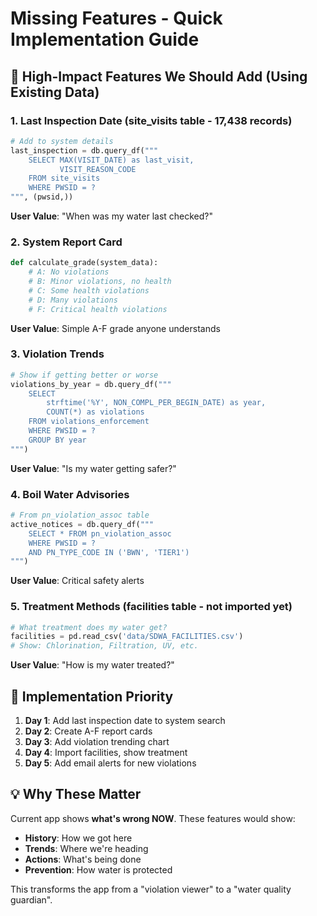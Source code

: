 # Missing Features - Quick Implementation Guide

## 🚨 High-Impact Features We Should Add (Using Existing Data)

### 1. Last Inspection Date (site_visits table - 17,438 records)
```python
# Add to system details
last_inspection = db.query_df("""
    SELECT MAX(VISIT_DATE) as last_visit, 
           VISIT_REASON_CODE
    FROM site_visits 
    WHERE PWSID = ?
""", (pwsid,))
```
**User Value**: "When was my water last checked?"

### 2. System Report Card
```python
def calculate_grade(system_data):
    # A: No violations
    # B: Minor violations, no health
    # C: Some health violations
    # D: Many violations
    # F: Critical health violations
```
**User Value**: Simple A-F grade anyone understands

### 3. Violation Trends
```python
# Show if getting better or worse
violations_by_year = db.query_df("""
    SELECT 
        strftime('%Y', NON_COMPL_PER_BEGIN_DATE) as year,
        COUNT(*) as violations
    FROM violations_enforcement
    WHERE PWSID = ?
    GROUP BY year
""")
```
**User Value**: "Is my water getting safer?"

### 4. Boil Water Advisories
```python
# From pn_violation_assoc table
active_notices = db.query_df("""
    SELECT * FROM pn_violation_assoc
    WHERE PWSID = ? 
    AND PN_TYPE_CODE IN ('BWN', 'TIER1')
""")
```
**User Value**: Critical safety alerts

### 5. Treatment Methods (facilities table - not imported yet)
```python
# What treatment does my water get?
facilities = pd.read_csv('data/SDWA_FACILITIES.csv')
# Show: Chlorination, Filtration, UV, etc.
```
**User Value**: "How is my water treated?"

## 🎯 Implementation Priority

1. **Day 1**: Add last inspection date to system search
2. **Day 2**: Create A-F report cards  
3. **Day 3**: Add violation trending chart
4. **Day 4**: Import facilities, show treatment
5. **Day 5**: Add email alerts for new violations

## 💡 Why These Matter

Current app shows **what's wrong NOW**.
These features would show:
- **History**: How we got here
- **Trends**: Where we're heading  
- **Actions**: What's being done
- **Prevention**: How water is protected

This transforms the app from a "violation viewer" to a "water quality guardian".